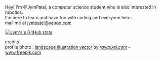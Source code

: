 Hey! I'm @JymPatel, a computer science student who is also interested in robotics.  
I'm here to learn and have fun with coding and everyone here.  
mail me at jympatel@yahoo.com  


[![Jym's's GitHub stats](https://github-readme-stats.vercel.app/api?username=JymPatel&count_private=true&show_icons=true&icon_color=159957&title_color=159957&text_color=1e6bb8&border_color=1e6bb8&border_radius=12)](https://github.com/JymPatel/github-readme-stats)  


credits  
profile photo : [landscape illustration vector](https://www.freepik.com/free-vector/painted-mountain-view-landscape-illustration_2631389.htm#query=landscape%20illustration&position=32&from_view=keyword) by [*rawpixel.com*](https://www.freepik.com/author/rawpixel-com) - www.freepik.com  
